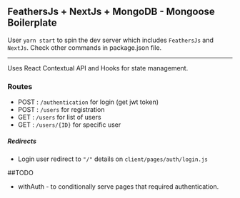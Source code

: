 ## FeathersJs + NextJs + MongoDB - Mongoose Boilerplate

User `yarn start` to spin the dev server which includes `FeathersJs` and `NextJs`. Check other commands in package.json file.
___

Uses React Contextual API and Hooks for state management. 

### Routes

- POST : `/authentication` for login (get jwt token)
- POST : `/users` for registration
- GET : `/users` for list of users 
- GET : `/users/{ID}` for specific user 

##### Redirects
- Login user redirect to `"/"` details on `client/pages/auth/login.js`

##TODO

- withAuth - to conditionally serve pages that required authentication.
